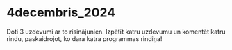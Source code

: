 # 4decembris_2024
Doti 3 uzdevumi ar to risinājunien. Izpētīt katru uzdevumu un komentēt katru rindu, paskaidrojot, ko dara katra programmas rindiņa!
